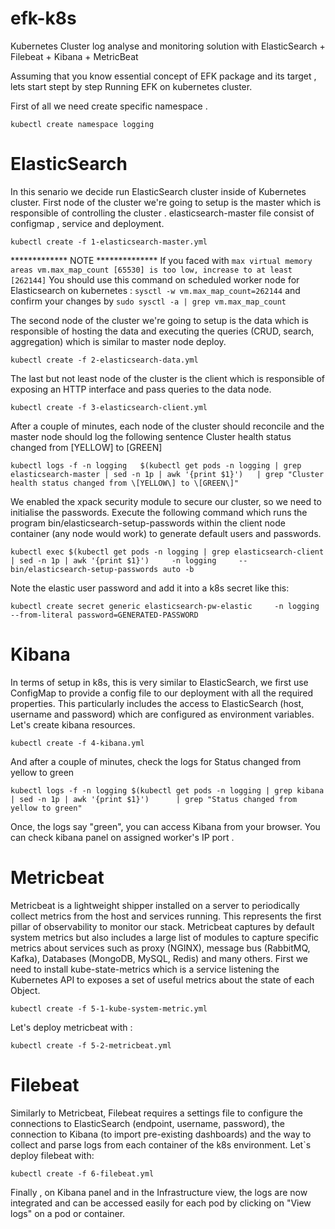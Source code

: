 # efk-k8s
Kubernetes Cluster log analyse and monitoring solution with ElasticSearch + Filebeat + Kibana + MetricBeat 

Assuming that you know essential concept of EFK package and its target , lets start stept by step Running EFK on kubernetes cluster.

First of all we need create specific namespace .

``` 
kubectl create namespace logging
```
# ElasticSearch
In this senario we decide run ElasticSearch cluster inside of Kubernetes cluster. First node of the cluster we're going to setup is the master which is responsible of controlling the cluster .
elasticsearch-master file consist of configmap , service and deployment.

```
kubectl create -f 1-elasticsearch-master.yml
```
************* NOTE **************
If you faced with ```max virtual memory areas vm.max_map_count [65530] is too low, increase to at least [262144]``` 
You should use this command on scheduled worker node for Elasticsearch on kubernetes :
``` sysctl -w vm.max_map_count=262144 ``` and confirm your changes by ``` sudo sysctl -a | grep vm.max_map_count ```

The second node of the cluster we're going to setup is the data which is responsible of hosting the data and executing the queries (CRUD, search, aggregation) which is similar to master node deploy.

```
kubectl create -f 2-elasticsearch-data.yml
```
The last but not least node of the cluster is the client which is responsible of exposing an HTTP interface and pass queries to the data node.

```
kubectl create -f 3-elasticsearch-client.yml
```
After a couple of minutes, each node of the cluster should reconcile and the master node should log the following sentence Cluster health status changed from [YELLOW] to [GREEN]

```
kubectl logs -f -n logging   $(kubectl get pods -n logging | grep elasticsearch-master | sed -n 1p | awk '{print $1}')   | grep "Cluster health status changed from \[YELLOW\] to \[GREEN\]"
```
We enabled the xpack security module to secure our cluster, so we need to initialise the passwords. Execute the following command which runs the program bin/elasticsearch-setup-passwords within the client node container (any node would work) to generate default users and passwords.

```
kubectl exec $(kubectl get pods -n logging | grep elasticsearch-client | sed -n 1p | awk '{print $1}')     -n logging     -- bin/elasticsearch-setup-passwords auto -b
```
Note the elastic user password and add it into a k8s secret like this:
```
kubectl create secret generic elasticsearch-pw-elastic     -n logging     --from-literal password=GENERATED-PASSWORD
```
# Kibana
In terms of setup in k8s, this is very similar to ElasticSearch, we first use ConfigMap to provide a config file to our deployment with all the required properties. This particularly includes the access to ElasticSearch (host, username and password) which are configured as environment variables. Let's create kibana resources.

```
kubectl create -f 4-kibana.yml
```
And after a couple of minutes, check the logs for Status changed from yellow to green
```
kubectl logs -f -n logging $(kubectl get pods -n logging | grep kibana | sed -n 1p | awk '{print $1}')      | grep "Status changed from yellow to green" 
```
Once, the logs say "green", you can access Kibana from your browser.
You can check kibana panel on assigned worker's IP port .

# Metricbeat

Metricbeat is a lightweight shipper installed on a server to periodically collect metrics from the host and services running. This represents the first pillar of observability to monitor our stack.
Metricbeat captures by default system metrics but also includes a large list of modules to capture specific metrics about services such as proxy (NGINX), message bus (RabbitMQ, Kafka), Databases (MongoDB, MySQL, Redis) and many others. First we need to install kube-state-metrics which is a service listening the Kubernetes API to exposes a set of useful metrics about the state of each Object.

```
kubectl create -f 5-1-kube-system-metric.yml
```

Let's deploy metricbeat with :
```
kubectl create -f 5-2-metricbeat.yml
```

# Filebeat

Similarly to Metricbeat, Filebeat requires a settings file to configure the connections to ElasticSearch (endpoint, username, password), the connection to Kibana (to import pre-existing dashboards) and the way to collect and parse logs from each container of the k8s environment.
Let`s deploy filebeat with:
```
kubectl create -f 6-filebeat.yml

```

Finally , on Kibana panel and in the Infrastructure view, the logs are now integrated and can be accessed easily for each pod by clicking on "View logs" on a pod or container.

